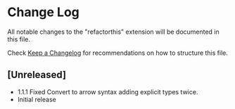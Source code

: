 # Change Log

All notable changes to the "refactorthis" extension will be documented in this file.

Check [Keep a Changelog](http://keepachangelog.com/) for recommendations on how to structure this file.

## [Unreleased]

-   1.1.1 Fixed Convert to arrow syntax adding explicit types twice.
-   Initial release
